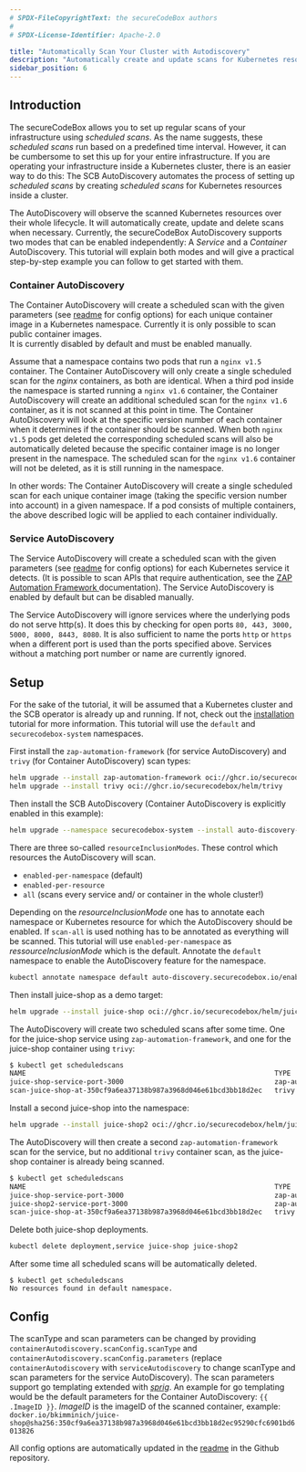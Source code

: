 ```yaml
---
# SPDX-FileCopyrightText: the secureCodeBox authors
#
# SPDX-License-Identifier: Apache-2.0

title: "Automatically Scan Your Cluster with Autodiscovery"
description: "Automatically create and update scans for Kubernetes resources"
sidebar_position: 6
---
```


## Introduction

The secureCodeBox allows you to set up regular scans of your infrastructure using _scheduled scans_. As the name suggests, these _scheduled scans_ run based on a predefined time interval. However, it can be cumbersome to set this up for your entire infrastructure. If you are operating your infrastructure inside a Kubernetes cluster, there is an easier way to do this: The SCB AutoDiscovery automates the process of setting up _scheduled scans_ by creating _scheduled scans_ for Kubernetes resources inside a cluster.

The AutoDiscovery will observe the scanned Kubernetes resources over their whole lifecycle. It will automatically create, update and delete scans when necessary. Currently, the secureCodeBox AutoDiscovery supports two modes that can be enabled independently: A _Service_ and a _Container_ AutoDiscovery. This tutorial will explain both modes and will give a practical step-by-step example you can follow to get started with them.

### Container AutoDiscovery

The Container AutoDiscovery will create a scheduled scan with the given parameters (see [readme](https://github.com/secureCodeBox/secureCodeBox/blob/main/auto-discovery/kubernetes/README.md) for config options) for each unique container image in a Kubernetes namespace. Currently it is only possible to scan public container images.  
It is currently disabled by default and must be enabled manually.

Assume that a namespace contains two pods that run a `nginx v1.5` container. The Container AutoDiscovery will only create a single scheduled scan for the _nginx_ containers, as both are identical.
When a third pod inside the namespace is started running a `nginx v1.6` container, the Container AutoDiscovery will create an additional scheduled scan for the `nginx v1.6` container, as it is not scanned at this point in time. The Container AutoDiscovery will look at the specific version number of each container when it determines if the container should be scanned.
When both `nginx v1.5` pods get deleted the corresponding scheduled scans will also be automatically deleted because the specific container image is no longer present in the namespace.
The scheduled scan for the `nginx v1.6` container will not be deleted, as it is still running in the namespace.

In other words: The Container AutoDiscovery will create a single scheduled scan for each unique container image (taking the specific version number into account) in a given namespace.
If a pod consists of multiple containers, the above described logic will be applied to each container individually.

### Service AutoDiscovery

The Service AutoDiscovery will create a scheduled scan with the given parameters (see [readme](https://github.com/secureCodeBox/secureCodeBox/blob/main/auto-discovery/kubernetes/README.md) for config options) for each Kubernetes service it detects. (It is possible to scan APIs that require authentication, see the [ZAP Automation Framework ](../scanners/zap-automation-framework.md) documentation).
The Service AutoDiscovery is enabled by default but can be disabled manually.

The Service AutoDiscovery will ignore services where the underlying pods do not serve http(s). It does this by checking for open ports `80, 443, 3000, 5000, 8000, 8443, 8080`. It is also sufficient to name the ports `http` or `https` when a different port is used than the ports specified above.
Services without a matching port number or name are currently ignored.

## Setup

For the sake of the tutorial, it will be assumed that a Kubernetes cluster and the SCB operator is already up and running. If not, check out the [installation](/docs/getting-started/installation/) tutorial for more information.
This tutorial will use the `default` and `securecodebox-system` namespaces.

First install the `zap-automation-framework` (for service AutoDiscovery) and `trivy` (for Container AutoDiscovery) scan types:

```bash
helm upgrade --install zap-automation-framework oci://ghcr.io/securecodebox/helm/zap-automation-framework
helm upgrade --install trivy oci://ghcr.io/securecodebox/helm/trivy
```

Then install the SCB AutoDiscovery (Container AutoDiscovery is explicitly enabled in this example):

```bash
helm upgrade --namespace securecodebox-system --install auto-discovery-kubernetes oci://ghcr.io/securecodebox/helm/auto-discovery-kubernetes --set config.containerAutoDiscovery.enabled=true
```

There are three so-called `resourceInclusionModes`. These control which resources the AutoDiscovery will scan.

- `enabled-per-namespace` (default)
- `enabled-per-resource`
- `all` (scans every service and/ or container in the whole cluster!)

Depending on the _resourceInclusionMode_ one has to annotate each namespace or Kubernetes resource for which the AutoDiscovery should be enabled. If `scan-all` is used nothing has to be annotated as everything will be scanned.
This tutorial will use `enabled-per-namespace` as _ressourceInclusionMode_ which is the default.
Annotate the `default` namespace to enable the AutoDiscovery feature for the namespace.

```bash
kubectl annotate namespace default auto-discovery.securecodebox.io/enabled=true
```

Then install juice-shop as a demo target:

```bash
helm upgrade --install juice-shop oci://ghcr.io/securecodebox/helm/juice-shop
```

The AutoDiscovery will create two scheduled scans after some time. One for the juice-shop service using `zap-automation-framework`, and one for the juice-shop container using `trivy`:

```bash
$ kubectl get scheduledscans
NAME                                                             TYPE                       INTERVAL   FINDINGS
juice-shop-service-port-3000                                     zap-automation-framework   168h0m0s
scan-juice-shop-at-350cf9a6ea37138b987a3968d046e61bcd3bb18d2ec   trivy                      168h0m0s
```

Install a second juice-shop into the namespace:

```bash
helm upgrade --install juice-shop2 oci://ghcr.io/securecodebox/helm/juice-shop
```

The AutoDiscovery will then create a second `zap-automation-framework` scan for the service, but no additional `trivy` container scan, as the juice-shop container is already being scanned.

```bash
$ kubectl get scheduledscans
NAME                                                             TYPE                       INTERVAL   FINDINGS
juice-shop-service-port-3000                                     zap-automation-framework   168h0m0s
juice-shop2-service-port-3000                                    zap-automation-framework   168h0m0s
scan-juice-shop-at-350cf9a6ea37138b987a3968d046e61bcd3bb18d2ec   trivy                      168h0m0s
```

Delete both juice-shop deployments.

```bash
kubectl delete deployment,service juice-shop juice-shop2
```

After some time all scheduled scans will be automatically deleted.

```
$ kubectl get scheduledscans
No resources found in default namespace.
```

## Config

The scanType and scan parameters can be changed by providing `containerAutodiscovery.scanConfig.scanType` and `containerAutodiscovery.scanConfig.parameters` (replace `containerAutodiscovery` with `serviceAutodiscovery` to change scanType and scan parameters for the service AutoDiscovery).
The scan parameters support go templating extended with [_sprig_](https://github.com/Masterminds/sprig). An example for go templating would be the default parameters for the Container AutoDiscovery: `{{ .ImageID }}`. _ImageID_ is the imageID of the scanned container, example: `docker.io/bkimminich/juice-shop@sha256:350cf9a6ea37138b987a3968d046e61bcd3bb18d2ec95290cfc6901bd6013826`

All config options are automatically updated in the [readme](https://github.com/secureCodeBox/secureCodeBox/blob/main/auto-discovery/kubernetes/README.md) in the Github repository.
